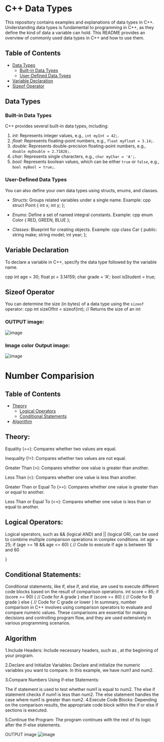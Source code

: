 # C++ Data Types

This repository contains examples and explanations of data types in C++. Understanding data types is fundamental to programming in C++, as they define the kind of data a variable can hold. This README provides an overview of commonly used data types in C++ and how to use them.

## Table of Contents
- [Data Types](#data-types)
  - [Built-in Data Types](#built-in-data-types)
  - [User-Defined Data Types](#user-defined-data-types)
- [Variable Declaration](#variable-declaration)
- [Sizeof Operator](#sizeof-operator)


## Data Types

### Built-in Data Types

C++ provides several built-in data types, including:

1. *int*: Represents integer values, e.g., `int myInt = 42;`.
2. *float*: Represents floating-point numbers, e.g., `float myFloat = 3.14;`.
3. *double*: Represents double-precision floating-point numbers, e.g., `double myDouble = 2.71828;`.
4. *char*: Represents single characters, e.g., `char myChar = 'A';`.
5. *bool*: Represents boolean values, which can be either `true` or `false`, e.g., `bool myBool = true;`.

### User-Defined Data Types

You can also define your own data types using structs, enums, and classes.

- *Structs*: Groups related variables under a single name. Example:
  cpp
  struct Point {
      int x;
      int y;
  };
  

- *Enums*: Define a set of named integral constants. Example:
  cpp
  enum Color {
      RED,
      GREEN,
      BLUE
  };
  

- *Classes*: Blueprint for creating objects. Example:
  cpp
  class Car {
  public:
      string make;
      string model;
      int year;
  };
  

## Variable Declaration

To declare a variable in C++, specify the data type followed by the variable name.

cpp
int age = 30;
float pi = 3.14159;
char grade = 'A';
bool isStudent = true;



## Sizeof Operator

You can determine the size (in bytes) of a data type using the `sizeof` operator:
cpp
int sizeOfInt = sizeof(int); // Returns the size of an int


### OUTPUT image: 
![image](https://github.com/Pranav18062004/Cpp-Data-Types/assets/79793482/5aa01135-fcb9-45b9-b5e0-77d866c408a5)


### Image color Output image:
![image](https://github.com/Pranav18062004/Cpp-Data-Types/assets/79793482/81faf731-3ab7-4086-bd97-e8757a528637)


# Number Comparision

## Table of Contents
- [Theory](#theory)
  - [Logical Operators](#logical-operators)
  - [Conditional Statements](#conditional-statements)
- [Algorithm](#alorithm)


## Theory:
Equality (==): Compares whether two values are equal.

Inequality (!=): Compares whether two values are not equal.

Greater Than (>): Compares whether one value is greater than another.

Less Than (<): Compares whether one value is less than another.

Greater Than or Equal To (>=): Compares whether one value is greater than or equal to another.

Less Than or Equal To (<=): Compares whether one value is less than or equal to another.

  ## Logical Operators:
  
  Logical operators, such as && (logical AND) and || (logical OR), can be used to combine multiple comparison operations in complex conditions. int age = 25; if (age >= 18 && age <= 60) { // Code to execute if age is between 18 and 60
  
  }
  
  ## Conditional Statements: 
  Conditional statements, like if, else if, and else, are used to execute different code blocks based on the result of comparison operations. int score = 85; if (score >= 90) { // Code for A grade } else if (score >= 80) { // Code for B grade } else { // Code for C grade or lower } In summary, number comparison in C++ involves using comparison operators to evaluate and compare numeric values. These comparisons are essential for making decisions and controlling program flow, and they are used extensively in various programming scenarios.

## Algorithm 
1.Include Headers: Include necessary headers, such as , at the beginning of your program.

2.Declare and Initialize Variables: Declare and initialize the numeric variables you want to compare. In this example, we have num1 and num2.

3.Compare Numbers Using if-else Statements:

The if statement is used to test whether num1 is equal to num2. The else if statement checks if num1 is less than num2. The else statement handles the case where num1 is greater than num2. 4.Execute Code Blocks: Depending on the comparison results, the appropriate code block within the if or else if sections is executed.

5.Continue the Program: The program continues with the rest of its logic after the if-else statements.

OUTPUT image
![image](https://github.com/Pranav18062004/Cpp-Data-Types/assets/79793482/f57f55bc-6565-4618-8902-1518440052d3)



